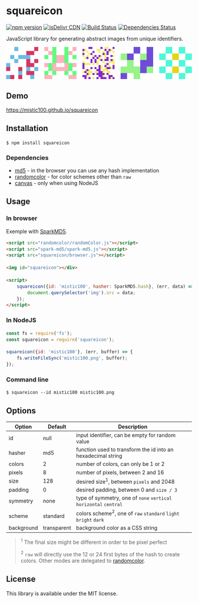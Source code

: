 # squareicon

[![npm version](https://img.shields.io/npm/v/squareicon.svg?style=flat-square)](https://www.npmjs.com/package/squareicon)
[![jsDelivr CDN](https://data.jsdelivr.com/v1/package/npm/squareicon/badge)](https://www.jsdelivr.com/package/npm/squareicon)
[![Build Status](https://img.shields.io/travis/mistic100/squareicon/master.svg?style=flat-square)](https://travis-ci.org/mistic100/squareicon)
[![Dependencies Status](https://david-dm.org/mistic100/squareicon/status.svg?style=flat-square)](https://david-dm.org/mistic100/squareicon)

JavaScript library for generating abstract images from unique identifiers.

![sample](https://raw.githubusercontent.com/mistic100/squareicon/master/sample.png)


## Demo

https://mistic100.github.io/squareicon


## Installation

```
$ npm install squareicon
```

### Dependencies

- [md5](https://www.npmjs.com/package/md5) - in the browser you can use any hash implementation
- [randomcolor](https://www.npmjs.com/package/randomcolor) - for color schemes other than `raw`
- [canvas](https://www.npmjs.com/package/canvas) - only when using NodeJS


## Usage

### In browser

Exemple with [SparkMD5](https://github.com/satazor/js-spark-md5).

```html
<script src="randomcolor/randomColor.js"></script>
<script src="spark-md5/spark-md5.js"></script>
<script src="squareicon/browser.js"></script>

<img id="squareicon"></div>

<script>
    squareicon({id: 'mistic100', hasher: SparkMD5.hash}, (err, data) => {
        document.querySelector('img').src = data;
    });
</script>
```

### In NodeJS

```js
const fs = require('fs');
const squareicon = require('squareicon');

squareicon({id: 'mistic100'}, (err, buffer) => {
    fs.writeFileSync('mistic100.png', buffer);
});
```

### Command line

```
$ squareicon --id mistic100 mistic100.png
```


## Options

| Option | Default | Description |
| ------ | ------- | ----------- |
| id | null |input identifier, can be empty for random value |
| hasher | md5 | function used to transform the id into an hexadecimal string |
| colors | 2 | number of colors, can only be 1 or 2 |
| pixels | 8 | number of pixels, between 2 and 16 |
| size | 128 | desired size<sup>1</sup>, between `pixels` and 2048 |
| padding | 0 | desired padding, between 0 and `size / 3` |
| symmetry | none | type of symmetry, one of `none` `vertical` `horizontal` `central` |
| scheme | standard | colors scheme<sup>2</sup>, one of `raw` `standard` `light` `bright` `dark` |
| background | transparent | background color as a CSS string |

> <sup>1</sup> The final size might be different in order to be pixel perfect
>
> <sup>2</sup> `raw` will directly use the 12 or 24 first bytes of the hash to create colors. Other modes are delegated to [randomcolor](https://www.npmjs.com/package/randomcolor).


## License
This library is available under the MIT license.
